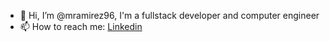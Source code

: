 - 👋 Hi, I’m @mramirez96, I'm a fullstack developer and computer engineer
- 📫 How to reach me: [Linkedin](https://www.linkedin.com/in/micaela-ramirez-632001143/)

<!---
mramirez96/mramirez96 is a ✨ special ✨ repository because its `README.md` (this file) appears on your GitHub profile.
You can click the Preview link to take a look at your changes.
--->
